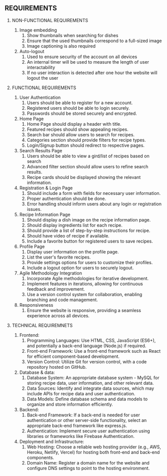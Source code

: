 ## REQUIREMENTS

1. NON-FUNCTIONAL REQUIREMENTS
   
   1. Image embedding
      1. Show thumbnails when searching for dishes
      2. Ensure that the used thumbnails correspond to a full-sized image
      3. Image captioning is also required
   2. Auto-logout
      1. Used to ensure security of the account on all devices
      2. An internal timer will be used to measure the length of user interactability
      3. If no user interaction is detected after one hour the website will logout the user

2. FUNCTIONAL REQUIREMENTS

   1. User Authentication
        1. Users should be able to register for a new account.
        2. Registered users should be able to login securely.
        3. Passwords should be stored securely and encrypted.
   2. Home Page
        1. Home Page should display a header with title.
        2. Featured recipes should show appealing recipes.
        3. Search bar should allow users to search for recipes.
        4. Categories section should provide filters for recipe types.
        5. Login/Signup button should redirect to respective pages.
   3. Search Results Page
        1. Users should be able to view a gird/list of recipes based on search
        2. Advanced filter section should allow users to refine search results.
        3. Recipe cards should be displayed showing the relevant information.
   4.  Registration & Login Page
        1. Should include a form with fields for necessary user information.
        2. Proper authentication should be done.
        3. Error handling should inform users about any login or registration issues.
   5. Recipe Information Page
        1. Should display a dish image on the recipe information page.
        2. Should display ingredients list for each recipe.
        3. Should provide a list of step-by-step instructions for recipe.
        4. Should have video of recipe if available.
        5. Include a favorite button for registered users to save recipes.
   6. Profile Page
        1. Display user information on the profile page.
        2. List the user's favorite recipes.
        3. Provide settings options for users to customize their profiles.
        4. Include a logout option for users to securely logout.
   7. Agile Methodology Integration
        1. Incorporate Agile methodologies for iterative development.
        2. Implement features in iterations, allowing for continuous feedback and improvement.
        3. Use a version control system for collaboration, enabling branching and code management.
   8. Responsiveness
        1. Ensure the website is responsive, providing a seamless experience across all devices.
   
        
3. TECHNICAL REQUIREMNETS

   1. Frontend:
      1. Programming Languages: Use HTML, CSS, JavaScript (ES6+), and potentially a back-end language (Node.js) if required.
      2. Front-end Framework: Use a front-end framework such as React for efficient component-based development.
      3. Version Control: Utilize Git for version control, with a code repository hosted on GitHub.
   2. Database & data:
      1. Database System: An appropriate database system - MySQL for storing recipe data, user information, and other relevant data.
      2. Data Sources: Identify and integrate data sources, which may include APIs for recipe data and user authentication.
      3. Data Models: Define database schema and data models to organize and store information efficiently.
   3. Backend:
      1. Back-end Framework: If a back-end is needed for user authentication or other server-side functionality, select an appropriate back-end framework like express.js.
      2. Authentication: Implement secure user authentication using libraries or frameworks like Firebase Authentication.
   4. Deployment and Infrastructure:
      1. Web Hosting: Choose a reliable web hosting provider (e.g., AWS, Heroku, Netlify, Vercel) for hosting both front-end and back-end components.
      2. Domain Name: Register a domain name for the website and configure DNS settings to point to the hosting environment.
